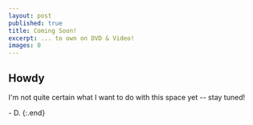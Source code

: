 ```yaml
---
layout: post
published: true
title: Coming Soon!
excerpt: ... to own on DVD & Video!
images: 0
---
```

## Howdy

I'm not quite certain what I want to do with this space yet -- stay tuned!

\- D.
{:.end}
